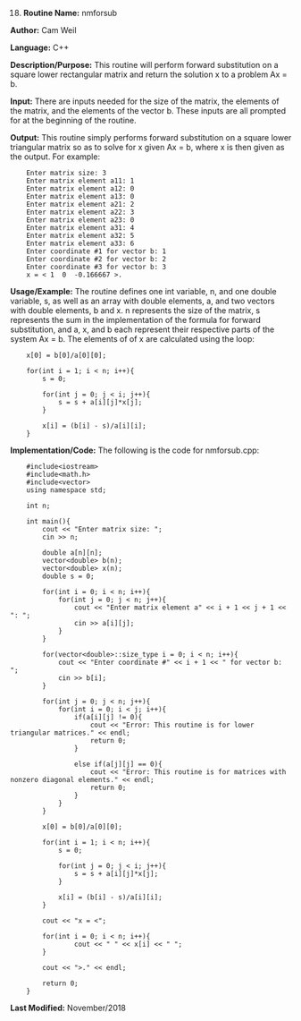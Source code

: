 18. **Routine Name:**           nmforsub

   **Author:** Cam Weil

   **Language:** C++

   **Description/Purpose:** This routine will perform forward substitution on a square lower rectangular matrix and return the solution x to a problem Ax = b.
   
   **Input:** There are inputs needed for the size of the matrix, the elements of the matrix, and the elements of the vector b. These inputs are all prompted for at the beginning of the routine.

   **Output:** This routine simply performs forward substitution on a square lower triangular matrix so as to solve for x given Ax = b, where x is then given as the output. For example:
        
        Enter matrix size: 3
        Enter matrix element a11: 1
        Enter matrix element a12: 0
        Enter matrix element a13: 0
        Enter matrix element a21: 2
        Enter matrix element a22: 3
        Enter matrix element a23: 0
        Enter matrix element a31: 4
        Enter matrix element a32: 5
        Enter matrix element a33: 6
        Enter coordinate #1 for vector b: 1
        Enter coordinate #2 for vector b: 2
        Enter coordinate #3 for vector b: 3
        x = < 1  0  -0.166667 >.

   **Usage/Example:** The routine defines one int variable, n, and one double variable, s, as well as an array with double elements, a, and two vectors with double elements, b and x. n represents the size of the matrix, s represents the sum in the implementation of the formula for forward substitution, and a, x, and b each represent their respective parts of the system Ax = b. The elements of of x are calculated using the loop:
   
        x[0] = b[0]/a[0][0];
    
        for(int i = 1; i < n; i++){
            s = 0;

            for(int j = 0; j < i; j++){
                s = s + a[i][j]*x[j];
            }

            x[i] = (b[i] - s)/a[i][i];
        }

   **Implementation/Code:** The following is the code for nmforsub.cpp:

        #include<iostream>
        #include<math.h>
        #include<vector>
        using namespace std;

        int n;

        int main(){
            cout << "Enter matrix size: ";
            cin >> n;

            double a[n][n];
            vector<double> b(n);
            vector<double> x(n);
            double s = 0;

            for(int i = 0; i < n; i++){
                for(int j = 0; j < n; j++){
                    cout << "Enter matrix element a" << i + 1 << j + 1 << ": ";
                    cin >> a[i][j];
                }
            }

            for(vector<double>::size_type i = 0; i < n; i++){
                cout << "Enter coordinate #" << i + 1 << " for vector b: ";
                cin >> b[i];
            }

            for(int j = 0; j < n; j++){
                for(int i = 0; i < j; i++){
                    if(a[i][j] != 0){
                        cout << "Error: This routine is for lower triangular matrices." << endl;
                        return 0;
                    }

                    else if(a[j][j] == 0){
                        cout << "Error: This routine is for matrices with nonzero diagonal elements." << endl;
                        return 0;
                    }
                }
            }

            x[0] = b[0]/a[0][0];
    
            for(int i = 1; i < n; i++){
                s = 0;

                for(int j = 0; j < i; j++){
                    s = s + a[i][j]*x[j];
                }

                x[i] = (b[i] - s)/a[i][i];
            }

            cout << "x = <";

            for(int i = 0; i < n; i++){
                    cout << " " << x[i] << " ";
            }

            cout << ">." << endl;

            return 0;
        }

   **Last Modified:** November/2018
